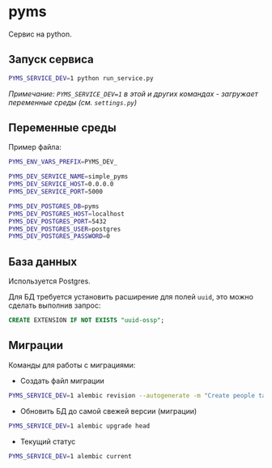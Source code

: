 # pyms

Сервис на python.

## Запуск сервиса

```bash
PYMS_SERVICE_DEV=1 python run_service.py
```

*Примечание:
`PYMS_SERVICE_DEV=1` в этой и других командах - загружает переменные среды (см. `settings.py`)*

## Переменные среды

Пример файла:

```bash
PYMS_ENV_VARS_PREFIX=PYMS_DEV_

PYMS_DEV_SERVICE_NAME=simple_pyms
PYMS_DEV_SERVICE_HOST=0.0.0.0
PYMS_DEV_SERVICE_PORT=5000

PYMS_DEV_POSTGRES_DB=pyms
PYMS_DEV_POSTGRES_HOST=localhost
PYMS_DEV_POSTGRES_PORT=5432
PYMS_DEV_POSTGRES_USER=postgres
PYMS_DEV_POSTGRES_PASSWORD=0
```

## База данных

Используется Postgres.

Для БД требуется установить расширение для полей `uuid`, это можно сделать выполнив запрос:

```sql
CREATE EXTENSION IF NOT EXISTS "uuid-ossp";
```

## Миграции

Команды для работы с миграциями:

- Создать файл миграции

```bash
PYMS_SERVICE_DEV=1 alembic revision --autogenerate -m "Create people table"
```

- Обновить БД до самой свежей версии (миграции)

```bash
PYMS_SERVICE_DEV=1 alembic upgrade head
```

- Текущий статус

```bash
PYMS_SERVICE_DEV=1 alembic current
```
